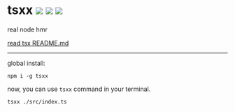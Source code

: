 # tsxx <a href="https://npm.im/tsxx"><img src="https://badgen.net/npm/v/tsxx"></a> <a href="https://npm.im/tsxx"><img src="https://badgen.net/npm/dm/tsxx"></a> <a href="https://packagephobia.now.sh/result?p=tsxx"><img src="https://packagephobia.now.sh/badge?p=tsxx"></a>

real node hmr

[read tsx README.md](https://github.com/esbuild-kit/tsx/tree/develop)

---

global install:
```
npm i -g tsxx
```

now, you can use `tsxx` command in your terminal.
```
tsxx ./src/index.ts
```

